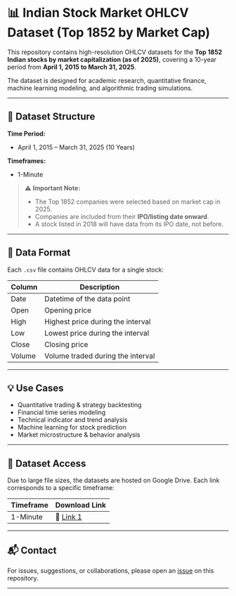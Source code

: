 # 📊 Indian Stock Market OHLCV Dataset (Top 1852 by Market Cap)

This repository contains high-resolution OHLCV datasets for the **Top 1852 Indian stocks by market capitalization (as of 2025)**, covering a 10-year period from **April 1, 2015 to March 31, 2025**.

The dataset is designed for academic research, quantitative finance, machine learning modeling, and algorithmic trading simulations.

---

## 📁 Dataset Structure

**Time Period:**
- April 1, 2015 – March 31, 2025 (10 Years)

**Timeframes:**
- 1-Minute

> ⚠️ **Important Note:**  
> - The Top 1852 companies were selected based on market cap in 2025.  
> - Companies are included from their **IPO/listing date onward**.  
> - A stock listed in 2018 will have data from its IPO date, not before.

---

## 📄 Data Format

Each `.csv` file contains OHLCV data for a single stock:

| Column | Description |
|--------|-------------|
| Date   | Datetime of the data point |
| Open   | Opening price |
| High   | Highest price during the interval |
| Low    | Lowest price during the interval |
| Close  | Closing price |
| Volume | Volume traded during the interval |

---

## 💡 Use Cases

- Quantitative trading & strategy backtesting  
- Financial time series modeling  
- Technical indicator and trend analysis  
- Machine learning for stock prediction  
- Market microstructure & behavior analysis  

---

## 📂 Dataset Access

Due to large file sizes, the datasets are hosted on Google Drive. Each link corresponds to a specific timeframe:

| Timeframe | Download Link |
|-----------|----------------|
| 1-Minute  | 🔗 [Link 1](#) |

---

## 📬 Contact

For issues, suggestions, or collaborations, please open an [issue](#) on this repository.

---
